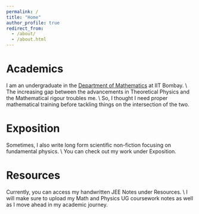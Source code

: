 ```yaml
---
permalink: /
title: "Home"
author_profile: true
redirect_from: 
  - /about/
  - /about.html
---
```



Academics
======
I am an undergraduate in the [Department of Mathematics](https://www.math.iitb.ac.in/) at IIT Bombay. \\
The increasing gap between the advancements in Theoretical Physics and the Mathematical rigour troubles me. \\
So, I thought I need proper mathematical training before tackling things on the intersection of the two.


Exposition
======
Sometimes, I also write long form scientific non-fiction focusing on fundamental physics. \\
You can check out my work under Exposition.

Resources
======
Currently, you can access my handwritten JEE Notes under Resources. \\
I will make sure to upload my Math and Physics UG coursework notes as well as I move ahead in my academic journey.
